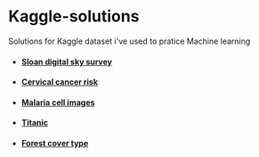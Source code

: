 # Kaggle-solutions
Solutions for Kaggle dataset i've used to pratice Machine learning

* <h4><a href="https://www.kaggle.com/lucidlenn/sloan-digital-sky-survey">Sloan digital sky survey</a></h4>
* <h4><a href ="https://www.kaggle.com/loveall/cervical-cancer-risk-classification">Cervical cancer risk</a></h4>
* <h4><a href="https://www.kaggle.com/iarunava/cell-images-for-detecting-malaria">Malaria cell images</a></h4>
* <h4><a href="https://www.kaggle.com/c/titanic">Titanic</a></h4>
* <h4><a href ="https://www.kaggle.com/c/forest-cover-type-kernels-only">Forest cover type</a></h4>

